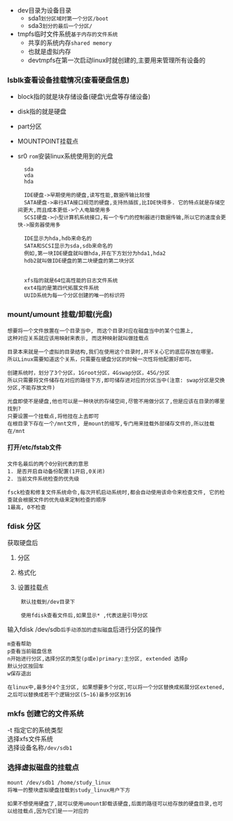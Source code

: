 - dev目录为设备目录
  - sda1`划分区域时第一个分区/boot`
  - sda3`划分的最后一个分区/`
- tmpfs临时文件系统`基于内存的文件系统`
  - 共享的系统内存`shared memory`
  - 也就是虚拟内存
  - devtmpfs在第一次启动linux时就创建的,主要用来管理所有设备的

### lsblk查看设备挂载情况(查看硬盘信息)
- block指的就是块存储设备(硬盘\光盘等存储设备)
- disk指的就是硬盘
- part分区
- MOUNTPOINT挂载点
- sr0 `rom`安装linux系统使用到的光盘

        sda
        vda
        hda

        IDE硬盘->早期使用的硬盘,读写性能,数据传输比较慢
        SATA硬盘->串行ATA接口规范的硬盘,支持热插拔,比IDE快得多. 它的特点就是存储空间更大,而且成本更低->个人电脑使用多
        SCSI硬盘->小型计算机系统接口,有一个专门的控制器进行数据传输,所以它的速度会更快->服务器使用多

        IDE显示为hda,hdb来命名的
        SATA和SCSI显示为sda,sdb来命名的
        例如,第一块IDE硬盘就叫做hda,并在下方划分为hda1,hda2
        hdb2就叫做IDE硬盘的第二块硬盘的第二块分区

        
        xfs指的就是64位高性能的日志文件系统
        ext4指的是第四代拓展文件系统
        UUID系统为每一个分区创建的唯一的标识符
### mount/umount 挂载/卸载(光盘)
    想要将一个文件放置在一个目录当中, 而这个目录对应在磁盘当中的某个位置上, 
    这种对应关系就应该用映射来表示, 而这种映射就叫做挂载点

    目录本来就是一个虚拟的目录结构,我们在使用这个目录时,并不关心它的底层存放在哪里。
    所以Linux需要知道这个关系，只需要在硬盘分区的时候一次性将他配置好即可。

    创建系统时，划分了3个分区，1Groot分区，4Gswap分区，45G/分区
    所以只需要将文件储存在对应的路径下方,即可储存进对应的分区当中(注意: swap分区是交换分区,不能存放文件)

    光盘即使不是硬盘,他也可以是一种块状的存储空间,尽管不用做分区了,但是应该在目录的哪里找到?
    只要设置一个挂载点,将他挂在上去即可
    在根目录下存在一个/mnt文件, 是mount的缩写,专门用来挂载外部储存文件的,所以挂载在/mnt

#### 打开/etc/fstab文件
    文件名最后的两个0分别代表的意思
    1. 是否开启自动备份配置(1开启,0关闭)
    2. 当前文件系统检查的优先级

    fsck检查和修复文件系统命令,每次开机启动系统时,都会自动使用该命令来检查文件, 它的检查就会根据文件的优先级来定制检查的顺序
    1最高, 0不检查

### fdisk 分区
获取硬盘后
1. 分区
2. 格式化
3. 设置挂载点

        默认挂载到/dev目录下

        使用fdisk查看文件后,如果显示* ,代表这是引导分区

输入fdisk /dev/sdb`后手动添加的虚拟磁盘`后进行分区的操作

    m查看帮助
    p查看当前磁盘信息
    n开始进行分区,选择分区的类型(p或e)primary:主分区, extended 选择p
    默认分区按回车
    w保存退出

    在linux中,最多分4个主分区, 如果想要多个分区,可以将一个分区替换成拓展分区extened,之后可以替换成若干个逻辑分区(5~16)最多分区到16
### mkfs 创建它的文件系统
-t 指定它的系统类型\
选择xfs文件系统\
选择设备名称`/dev/sdb1`

### 选择虚拟磁盘的挂载点
    mount /dev/sdb1 /home/study_linux
    将唯一的整块虚拟硬盘挂载到study_linux用户下方

    如果不想使用硬盘了,就可以使用umount卸载该硬盘,后面的路径可以给存放的硬盘目录,也可以给挂载点,因为它们是一一对应的